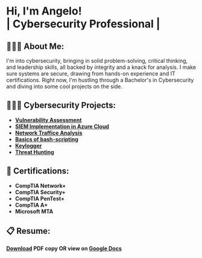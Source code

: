 <h1>Hi, I'm Angelo! <br/>| Cybersecurity Professional |</h1>

<h2>👨🏾‍💻 About Me:</h2>

I'm into cybersecurity, bringing in solid problem-solving, critical thinking, and leadership skills, all backed by integrity and a knack for analysis. I make sure systems are secure, drawing from hands-on experience and IT certifications. Right now, I'm hustling through a Bachelor's in Cybersecurity and diving into some cool projects on the side.

<h2>👷🏾‍♂️ Cybersecurity Projects:</h2>

- <b>[Vulnerability Assessment](https://github.com/angeloqmartin/Vulnerability-Assessment)
- <b>[SIEM Implementation in Azure Cloud](https://github.com/angeloqmartin/SIEM-Implementation-in-Azure-Cloud)</b>
- <b>[Network Traffice Analysis](https://github.com/angeloqmartin/Network-Traffic-Analysis)</b>
- <b>[Basics of bash-scripting](https://github.com/angeloqmartin/bash-scripting-/tree/main)</b>
- <b>[Keylogger](https://github.com/angeloqmartin/keylogger)</b>
- <b>[Threat Hunting](https://github.com/angeloqmartin/Threat-Hunting/blob/main/README.md)</b>



<h2>🔖 Certifications:</h2>

- CompTIA Network+
- CompTIA Security+
- CompTIA PenTest+
- CompTIA A+
- Microsoft MTA

<h2>📋 Resume:</h2>

[Download](https://github.com/angeloqmartin/angeloqmartin/files/13644106/ResumeAngeloMartin.docx.pdf) PDF copy OR view on [Google Docs](https://docs.google.com/document/d/1ndFW4K6SAE7XpVZqXKYx54K-GkLinY2R/edit?usp=sharing&ouid=109328508610470081460&rtpof=true&sd=true)



<!--
**angeloqmartin/angeloqmartin** is a ✨ _special_ ✨ repository because its `README.md` (this file) appears on your GitHub profile.

Here are some ideas to get you started:

- 🔭 I’m currently working on ...
- 🌱 I’m currently learning ...
- 👯 I’m looking to collaborate on ...
- 🤔 I’m looking for help with ...
- 💬 Ask me about ...
- 📫 How to reach me: ...
- 😄 Pronouns: ...
- ⚡ Fun fact: ...
- [CompTIA A+](site)
- <b>[Keylogger](site)</b>
-->
